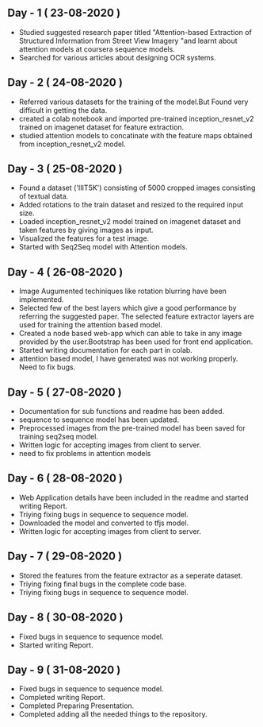 ## Day - 1 ( 23-08-2020 )
<ul><li>Studied suggested research paper titled "Attention-based Extraction of Structured
Information from Street View Imagery
"and learnt about attention models at coursera sequence models.</li>
<li>Searched for various articles about designing OCR systems.</li>
</ul>

## Day - 2 ( 24-08-2020 )
<ul><li>Referred various datasets for the training of the model.But Found very difficult in getting the data.</li>
<li>created a colab notebook and imported pre-trained inception_resnet_v2 trained on imagenet dataset for feature extraction.</li>
<li>studied attention models to concatinate with the feature maps obtained from inception_resnet_v2 model.</li></ul>

## Day - 3 ( 25-08-2020 )
<ul>
<li>Found a dataset ('IIIT5K') consisting of 5000 cropped images consisting of textual data.</li>
<li>Added rotations to the train dataset and resized to the required input size.</li>
<li>Loaded inception_resnet_v2 model trained on imagenet dataset and taken features by giving images as input.</li>
<li>Visualized the features for a test image.</li>
<li>Started with Seq2Seq model with Attention models.</li>
</ul>

## Day - 4 ( 26-08-2020 )
<ul>
<li>Image Augumented techiniques like rotation blurring have been implemented.</li>
<li>Selected few of the best layers which give a good performance by referring the suggested paper. The selected feature extractor layers are used for training the attention based model.</li>
<li>Created a node based web-app which can able to take in any image provided by the user.Bootstrap has been used for front end application.</li>
<li>Started writing documentation for each part in colab.</li>
<li>attention based model, I have generated was not working properly. Need to fix bugs.</li>
</ul>

## Day - 5 ( 27-08-2020 )
<ul>
<li>Documentation for sub functions and readme has been added.</li>
<li>sequence to sequence model has been updated.</li>
<li>Preprocessed images from the pre-trained model has been saved for training seq2seq model.</li>
<li>Written logic for accepting images from client to server.</li>
<li>need to fix problems in attention models</li>
</ul>

## Day - 6 ( 28-08-2020 )
<ul>
<li>Web Application details have been included in the readme and started writing Report.</li>
<li>Triying fixing bugs in sequence to sequence model.</li>
<li>Downloaded the model and converted to tfjs model.</li>
<li>Written logic for accepting images from client to server.</li>
</ul>

## Day - 7 ( 29-08-2020 )
<ul>
<li>Stored the features from the feature extractor as a seperate dataset.</li>
<li>Triying fixing final bugs in the complete code base.</li>
<li>Triying fixing bugs in sequence to sequence model.</li>
</ul>

## Day - 8 ( 30-08-2020 )
<ul>
<li>Fixed bugs in sequence to sequence model.</li>
<li>Started writing Report.</li>
</ul>

## Day - 9 ( 31-08-2020 )
<ul>
<li>Fixed bugs in sequence to sequence model.</li>
<li>Completed writing Report.</li>
<li>Completed Preparing Presentation.</li>
<li>Completed adding all the needed things to the repository.</li>
</ul>